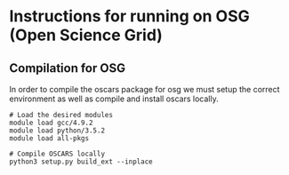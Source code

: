 # Instructions for running on OSG (Open Science Grid)


## Compilation for OSG
In order to compile the oscars package for osg we must setup the correct environment as well as compile and install oscars locally.

```
# Load the desired modules
module load gcc/4.9.2
module load python/3.5.2
module load all-pkgs

# Compile OSCARS locally
python3 setup.py build_ext --inplace
```
